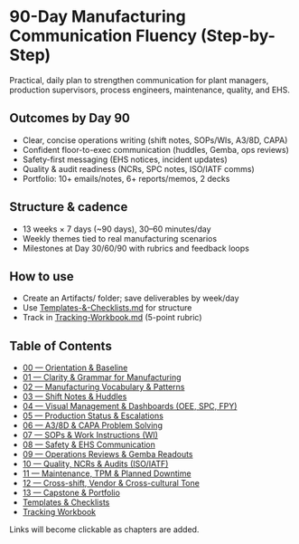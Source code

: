 # 90-Day Manufacturing Communication Fluency (Step-by-Step)

Practical, daily plan to strengthen communication for plant managers, production supervisors, process engineers, maintenance, quality, and EHS.

## Outcomes by Day 90
- Clear, concise operations writing (shift notes, SOPs/WIs, A3/8D, CAPA)
- Confident floor-to-exec communication (huddles, Gemba, ops reviews)
- Safety-first messaging (EHS notices, incident updates)
- Quality & audit readiness (NCRs, SPC notes, ISO/IATF comms)
- Portfolio: 10+ emails/notes, 6+ reports/memos, 2 decks

## Structure & cadence
- 13 weeks × 7 days (~90 days), 30–60 minutes/day
- Weekly themes tied to real manufacturing scenarios
- Milestones at Day 30/60/90 with rubrics and feedback loops

## How to use
- Create an Artifacts/ folder; save deliverables by week/day
- Use [Templates-&-Checklists.md](./Templates-&-Checklists.md) for structure
- Track in [Tracking-Workbook.md](./Tracking-Workbook.md) (5-point rubric)

## Table of Contents
- [00 — Orientation & Baseline](./00-Orientation-Assessment.md)
- [01 — Clarity & Grammar for Manufacturing](./01-Clarity-&-Grammar-for-Manufacturing.md)
- [02 — Manufacturing Vocabulary & Patterns](./02-Manufacturing-Vocabulary-&-Patterns.md)
- [03 — Shift Notes & Huddles](./03-Shift-Notes-&-Huddles.md)
- [04 — Visual Management & Dashboards (OEE, SPC, FPY)](./04-Visual-Management-&-Dashboards-OEE-SPC-FPY.md)
- [05 — Production Status & Escalations](./05-Production-Status-&-Escalations.md)
- [06 — A3/8D & CAPA Problem Solving](./06-A3-8D-&-CAPA-Problem-Solving.md)
- [07 — SOPs & Work Instructions (WI)](./07-SOPs-&-Work-Instructions.md)
- [08 — Safety & EHS Communication](./08-Safety-&-EHS-Communication.md)
- [09 — Operations Reviews & Gemba Readouts](./09-Operations-Reviews-&-Gemba-Readouts.md)
- [10 — Quality, NCRs & Audits (ISO/IATF)](./10-Quality-NCRs-&-Audits-ISO-IATF.md)
- [11 — Maintenance, TPM & Planned Downtime](./11-Maintenance-TPM-&-Planned-Downtime.md)
- [12 — Cross-shift, Vendor & Cross-cultural Tone](./12-Cross-shift-Vendor-&-Cross-cultural-Tone.md)
- [13 — Capstone & Portfolio](./13-Capstone-&-Portfolio.md)
- [Templates & Checklists](./Templates-&-Checklists.md)
- [Tracking Workbook](./Tracking-Workbook.md)

Links will become clickable as chapters are added.
